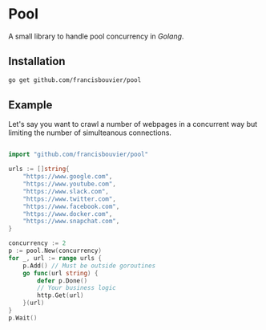 # Pool

A small library to handle pool concurrency in *Golang*.

## Installation

```sh
go get github.com/francisbouvier/pool
```

## Example

Let's say you want to crawl a number of webpages in a concurrent way but limiting the number of simulteanous connections.

```go

import "github.com/francisbouvier/pool"

urls := []string{
	"https://www.google.com",
	"https://www.youtube.com",
	"https://www.slack.com",
	"https://www.twitter.com",
	"https://www.facebook.com",
	"https://www.docker.com",
	"https://www.snapchat.com",
}

concurrency := 2
p := pool.New(concurrency)
for _, url := range urls {
	p.Add() // Must be outside goroutines
	go func(url string) {
		defer p.Done()
		// Your business logic
		http.Get(url)
	}(url)
}
p.Wait()
```
